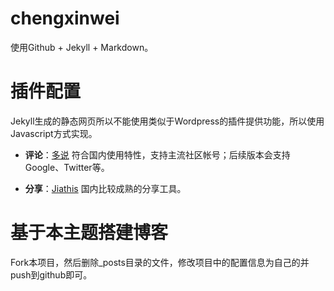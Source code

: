 chengxinwei
=======
使用Github + Jekyll + Markdown。

插件配置
===
Jekyll生成的静态网页所以不能使用类似于Wordpress的插件提供功能，所以使用Javascript方式实现。

* **评论**：[多说](http://duoshuo.com) 符合国内使用特性，支持主流社区帐号；后续版本会支持Google、Twitter等。

* **分享**：[Jiathis](http://www.jiathis.com/) 国内比较成熟的分享工具。

基于本主题搭建博客
===
Fork本项目，然后删除_posts目录的文件，修改项目中的配置信息为自己的并push到github即可。
